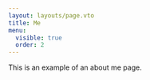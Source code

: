 ```yaml
---
layout: layouts/page.vto
title: Me
menu:
  visible: true
  order: 2
---
```


This is an example of an about me page.